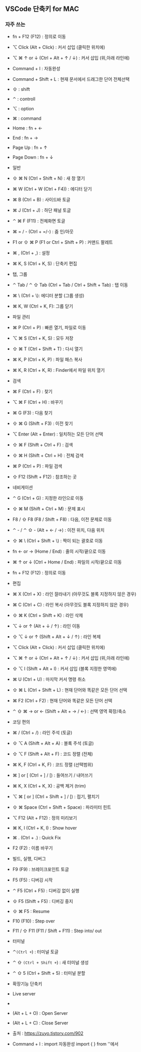 ## VSCode 단축키 for MAC

### 자주 쓰는

- fn + F12 (F12) : 정의로 이동

* ⌥ Click (Alt + Click) : 커서 삽입 (클릭한 위치에)
* ⌥ ⌘ ↑ or ↓ (Ctrl + Alt + ↑ / ↓) : 커서 삽입 (위,아래 라인에)
* Command + I : 자동완성
* Command + Shift + L : 현재 문서에서 드래그한 단어 전체선택

* ⇧ : shift
* ⌃ : controll
* ⌥ : option
* ⌘ : command
* Home : fn + ←
* End : fn + →
* Page Up : fn + ↑
* Page Down : fn + ↓
* 일반
* ⇧ ⌘ N (Ctrl + Shift + N) : 새 창 열기
* ⌘ W (Ctrl + W (Ctrl + F4)) : 에디터 닫기
* ⌘ B (Ctrl + B) : 사이드바 토글
* ⌘ J (Ctrl + J) : 하단 패널 토글
* ⌃ ⌘ F (F11) : 전체화면 토글
* ⌘ = / - (Ctrl + =/-) : 줌 인/아웃
* F1 or ⇧ ⌘ P (F1 or Ctrl + Shift + P) : 커맨드 팔레트
* ⌘ , (Ctrl + ,) : 설정
* ⌘ K, S (Ctrl + K, S) : 단축키 편집
* 탭, 그룹
* ⌃ Tab / ⌃ ⇧ Tab (Ctrl + Tab / Ctrl + Shift + Tab) : 탭 이동
* ⌘ \\ (Ctrl + \\): 에디터 분할 (그룹 생성)
* ⌘ K, W (Ctrl + K, F): 그룹 닫기
* 파일 관리
* ⌘ P (Ctrl + P) : 빠른 열기, 파일로 이동
* ⌥ ⌘ S (Ctrl + K, S) : 모두 저장
* ⇧ ⌘ T (Ctrl + Shift + T) : 다시 열기
* ⌘ K, P (Ctrl + K, P) : 파일 패스 복사
* ⌘ K, R (Ctrl + K, R) : Finder에서 파일 위치 열기
* 검색
* ⌘ F (Ctrl + F) : 찾기
* ⌥ ⌘ F (Ctrl + H) : 바꾸기
* ⌘ G (F3) : 다음 찾기
* ⇧ ⌘ G (Shift + F3) : 이전 찾기
* ⌥ Enter (Alt + Enter) : 일치하는 모든 단어 선택
* ⇧ ⌘ F (Shift + Ctrl + F) : 검색
* ⇧ ⌘ H (Shift + Ctrl + H) : 전체 검색
* ⌘ P (Ctrl + P) : 파일 검색
* ⇧ F12 (Shift + F12) : 참조하는 곳
* 네비게이션
* ⌃ G (Ctrl + G) : 지정한 라인으로 이동
* ⇧ ⌘ M (Shift + Ctrl + M) : 문제 표시
* F8 / ⇧ F8 (F8 / Shift + F8) : 다음, 이전 문제로 이동
* ⌃ - / ⌃ ⇧ - (Alt + ← / →) : 이전 위치, 다음 위치
* ⇧ ⌘ \\ (Ctrl + Shift + \\) : 짝이 되는 괄호로 이동
* fn ← or → (Home / End) : 줄의 시작/끝으로 이동
* ⌘ ↑ or ↓ (Ctrl + Home / End) : 파일의 시작/끝으로 이동
* fn + F12 (F12) : 정의로 이동
* 편집
* ⌘ X (Ctrl + X) : 라인 잘라내기 (아무것도 블록 지정하지 않은 경우)
* ⌘ C (Ctrl + C) : 라인 복사 (아무것도 블록 지정하지 않은 경우)
* ⇧ ⌘ K (Ctrl + Shift + K) : 라인 삭제
* ⌥ ↓ or ↑ (Alt + ↓ / ↑) : 라인 이동
* ⇧ ⌥ ↓ or ↑ (Shift + Alt + ↓ / ↑) : 라인 복제
* ⌥ Click (Alt + Click) : 커서 삽입 (클릭한 위치에)
* ⌥ ⌘ ↑ or ↓ (Ctrl + Alt + ↑ / ↓) : 커서 삽입 (위,아래 라인에)
* ⇧ ⌥ I (Shift + Alt + I) : 커서 삽입 (블록 지정한 영역에)
* ⌘ U (Ctrl + U) : 마지막 커서 명령 취소
* ⇧ ⌘ L (Ctrl + Shift + L) : 현재 단어와 똑같은 모든 단어 선택
* ⌘ F2 (Ctrl + F2) : 현재 단어와 똑같은 모든 단어 선택
* ⌃ ⇧ ⌘ → or ← (Shift + Alt + → / ←) : 선택 영역 확장/축소
* 코딩 편의
* ⌘ / (Ctrl + /) : 라인 주석 (토글)
* ⇧ ⌥ A (Shift + Alt + A) : 블록 주석 (토글)
* ⇧ ⌥ F (Shift + Alt + F) : 코드 정렬 (전체)
* ⌘ K, F (Ctrl + K, F) : 코드 정렬 (선택범위)
* ⌘ ] or [ (Ctrl + ] / [) : 들여쓰기 / 내어쓰기
* ⌘ K, X (Ctrl + K, X) : 공백 제거 (trim)
* ⌥ ⌘ [ or ] (Ctrl + Shift + ] / [) : 접기, 펼치기
* ⇧ ⌘ Space (Ctrl + Shift + Space) : 파라미터 힌트
* ⌥ F12 (Alt + F12) : 정의 미리보기
* ⌘ K, I (Ctrl + K, I) : Show hover
* ⌘ . (Ctrl + .) : Quick Fix
* F2 (F2) : 이름 바꾸기
* 빌드, 실행, 디버그
* F9 (F9) : 브레이크포인트 토글
* F5 (F5) : 디버깅 시작
* ⌃ F5 (Ctrl + F5) : 디버깅 없이 실행
* ⇧ F5 (Shift + F5) : 디버깅 중지
* ⇧ ⌘ F5 : Resume
* F10 (F10) : Step over
* F11 / ⇧ F11 (F11 / Shift + F11) : Step into/ out
* 터미널
* ⌃`(Ctrl +`) : 터미널 토글
* ⌃ ⇧ `(Ctrl + Shift +`) : 새 터미널 생성
* ⌃ ⇧ 5 (Ctrl + Shift + 5) : 터미널 분할
* 확장기능 단축키
* Live server
*
* (Alt + L + O) : Open Server
* (Alt + L + C) : Close Server

* 출처 : https://zuyo.tistory.com/902

* Command + I : import 자동완성 import { } from ''에서
